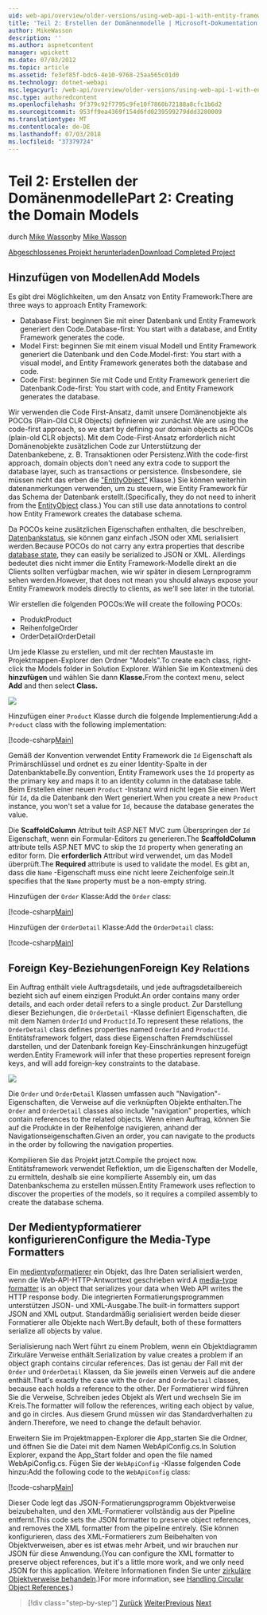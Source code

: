 ```yaml
---
uid: web-api/overview/older-versions/using-web-api-1-with-entity-framework-5/using-web-api-with-entity-framework-part-2
title: 'Teil 2: Erstellen der Domänenmodelle | Microsoft-Dokumentation'
author: MikeWasson
description: ''
ms.author: aspnetcontent
manager: wpickett
ms.date: 07/03/2012
ms.topic: article
ms.assetid: fe3ef85f-bdc6-4e10-9768-25aa565c01d0
ms.technology: dotnet-webapi
msc.legacyurl: /web-api/overview/older-versions/using-web-api-1-with-entity-framework-5/using-web-api-with-entity-framework-part-2
msc.type: authoredcontent
ms.openlocfilehash: 9f379c92f7795c9fe10f7860b72188a8cfc1b6d2
ms.sourcegitcommit: 953ff9ea4369f154d6fd0239599279ddd3280009
ms.translationtype: MT
ms.contentlocale: de-DE
ms.lasthandoff: 07/03/2018
ms.locfileid: "37379724"
---
```

<a name="part-2-creating-the-domain-models"></a><span data-ttu-id="f21d1-102">Teil 2: Erstellen der Domänenmodelle</span><span class="sxs-lookup"><span data-stu-id="f21d1-102">Part 2: Creating the Domain Models</span></span>
====================
<span data-ttu-id="f21d1-103">durch [Mike Wasson](https://github.com/MikeWasson)</span><span class="sxs-lookup"><span data-stu-id="f21d1-103">by [Mike Wasson](https://github.com/MikeWasson)</span></span>

[<span data-ttu-id="f21d1-104">Abgeschlossenes Projekt herunterladen</span><span class="sxs-lookup"><span data-stu-id="f21d1-104">Download Completed Project</span></span>](http://code.msdn.microsoft.com/ASP-NET-Web-API-with-afa30545)

## <a name="add-models"></a><span data-ttu-id="f21d1-105">Hinzufügen von Modellen</span><span class="sxs-lookup"><span data-stu-id="f21d1-105">Add Models</span></span>

<span data-ttu-id="f21d1-106">Es gibt drei Möglichkeiten, um den Ansatz von Entity Framework:</span><span class="sxs-lookup"><span data-stu-id="f21d1-106">There are three ways to approach Entity Framework:</span></span>

- <span data-ttu-id="f21d1-107">Database First: beginnen Sie mit einer Datenbank und Entity Framework generiert den Code.</span><span class="sxs-lookup"><span data-stu-id="f21d1-107">Database-first: You start with a database, and Entity Framework generates the code.</span></span>
- <span data-ttu-id="f21d1-108">Model First: beginnen Sie mit einem visual Modell und Entity Framework generiert die Datenbank und den Code.</span><span class="sxs-lookup"><span data-stu-id="f21d1-108">Model-first: You start with a visual model, and Entity Framework generates both the database and code.</span></span>
- <span data-ttu-id="f21d1-109">Code First: beginnen Sie mit Code und Entity Framework generiert die Datenbank.</span><span class="sxs-lookup"><span data-stu-id="f21d1-109">Code-first: You start with code, and Entity Framework generates the database.</span></span>

<span data-ttu-id="f21d1-110">Wir verwenden die Code First-Ansatz, damit unsere Domänenobjekte als POCOs (Plain-Old CLR Objects) definieren wir zunächst.</span><span class="sxs-lookup"><span data-stu-id="f21d1-110">We are using the code-first approach, so we start by defining our domain objects as POCOs (plain-old CLR objects).</span></span> <span data-ttu-id="f21d1-111">Mit dem Code-First-Ansatz erforderlich nicht Domänenobjekte zusätzlichen Code zur Unterstützung der Datenbankebene, z. B. Transaktionen oder Persistenz.</span><span class="sxs-lookup"><span data-stu-id="f21d1-111">With the code-first approach, domain objects don't need any extra code to support the database layer, such as transactions or persistence.</span></span> <span data-ttu-id="f21d1-112">(Insbesondere, sie müssen nicht das erben die ["EntityObject"](https://msdn.microsoft.com/library/system.data.objects.dataclasses.entityobject.aspx) Klasse.) Sie können weiterhin datenanmerkungen verwenden, um zu steuern, wie Entity Framework für das Schema der Datenbank erstellt.</span><span class="sxs-lookup"><span data-stu-id="f21d1-112">(Specifically, they do not need to inherit from the [EntityObject](https://msdn.microsoft.com/library/system.data.objects.dataclasses.entityobject.aspx) class.) You can still use data annotations to control how Entity Framework creates the database schema.</span></span>

<span data-ttu-id="f21d1-113">Da POCOs keine zusätzlichen Eigenschaften enthalten, die beschreiben, [Datenbankstatus](https://msdn.microsoft.com/library/system.data.entitystate.aspx), sie können ganz einfach JSON oder XML serialisiert werden.</span><span class="sxs-lookup"><span data-stu-id="f21d1-113">Because POCOs do not carry any extra properties that describe [database state](https://msdn.microsoft.com/library/system.data.entitystate.aspx), they can easily be serialized to JSON or XML.</span></span> <span data-ttu-id="f21d1-114">Allerdings bedeutet dies nicht immer die Entity Framework-Modelle direkt an die Clients sollten verfügbar machen, wie wir später in diesem Lernprogramm sehen werden.</span><span class="sxs-lookup"><span data-stu-id="f21d1-114">However, that does not mean you should always expose your Entity Framework models directly to clients, as we'll see later in the tutorial.</span></span>

<span data-ttu-id="f21d1-115">Wir erstellen die folgenden POCOs:</span><span class="sxs-lookup"><span data-stu-id="f21d1-115">We will create the following POCOs:</span></span>

- <span data-ttu-id="f21d1-116">Produkt</span><span class="sxs-lookup"><span data-stu-id="f21d1-116">Product</span></span>
- <span data-ttu-id="f21d1-117">Reihenfolge</span><span class="sxs-lookup"><span data-stu-id="f21d1-117">Order</span></span>
- <span data-ttu-id="f21d1-118">OrderDetail</span><span class="sxs-lookup"><span data-stu-id="f21d1-118">OrderDetail</span></span>

<span data-ttu-id="f21d1-119">Um jede Klasse zu erstellen, und mit der rechten Maustaste im Projektmappen-Explorer den Ordner "Models".</span><span class="sxs-lookup"><span data-stu-id="f21d1-119">To create each class, right-click the Models folder in Solution Explorer.</span></span> <span data-ttu-id="f21d1-120">Wählen Sie im Kontextmenü des **hinzufügen** und wählen Sie dann **Klasse.**</span><span class="sxs-lookup"><span data-stu-id="f21d1-120">From the context menu, select **Add** and then select **Class.**</span></span>

![](using-web-api-with-entity-framework-part-2/_static/image1.png)

<span data-ttu-id="f21d1-121">Hinzufügen einer `Product` Klasse durch die folgende Implementierung:</span><span class="sxs-lookup"><span data-stu-id="f21d1-121">Add a `Product` class with the following implementation:</span></span>

[!code-csharp[Main](using-web-api-with-entity-framework-part-2/samples/sample1.cs)]

<span data-ttu-id="f21d1-122">Gemäß der Konvention verwendet Entity Framework die `Id` Eigenschaft als Primärschlüssel und ordnet es zu einer Identity-Spalte in der Datenbanktabelle.</span><span class="sxs-lookup"><span data-stu-id="f21d1-122">By convention, Entity Framework uses the `Id` property as the primary key and maps it to an identity column in the database table.</span></span> <span data-ttu-id="f21d1-123">Beim Erstellen einer neuen `Product` -Instanz wird nicht legen Sie einen Wert für `Id`, da die Datenbank den Wert generiert.</span><span class="sxs-lookup"><span data-stu-id="f21d1-123">When you create a new `Product` instance, you won't set a value for `Id`, because the database generates the value.</span></span>

<span data-ttu-id="f21d1-124">Die **ScaffoldColumn** Attribut teilt ASP.NET MVC zum Überspringen der `Id` Eigenschaft, wenn ein Formular-Editors zu generieren.</span><span class="sxs-lookup"><span data-stu-id="f21d1-124">The **ScaffoldColumn** attribute tells ASP.NET MVC to skip the `Id` property when generating an editor form.</span></span> <span data-ttu-id="f21d1-125">Die **erforderlich** Attribut wird verwendet, um das Modell überprüft.</span><span class="sxs-lookup"><span data-stu-id="f21d1-125">The **Required** attribute is used to validate the model.</span></span> <span data-ttu-id="f21d1-126">Es gibt an, dass die `Name` -Eigenschaft muss eine nicht leere Zeichenfolge sein.</span><span class="sxs-lookup"><span data-stu-id="f21d1-126">It specifies that the `Name` property must be a non-empty string.</span></span>

<span data-ttu-id="f21d1-127">Hinzufügen der `Order` Klasse:</span><span class="sxs-lookup"><span data-stu-id="f21d1-127">Add the `Order` class:</span></span>

[!code-csharp[Main](using-web-api-with-entity-framework-part-2/samples/sample2.cs)]

<span data-ttu-id="f21d1-128">Hinzufügen der `OrderDetail` Klasse:</span><span class="sxs-lookup"><span data-stu-id="f21d1-128">Add the `OrderDetail` class:</span></span>

[!code-csharp[Main](using-web-api-with-entity-framework-part-2/samples/sample3.cs)]

## <a name="foreign-key-relations"></a><span data-ttu-id="f21d1-129">Foreign Key-Beziehungen</span><span class="sxs-lookup"><span data-stu-id="f21d1-129">Foreign Key Relations</span></span>

<span data-ttu-id="f21d1-130">Ein Auftrag enthält viele Auftragsdetails, und jede auftragsdetailbereich bezieht sich auf einem einzigen Produkt.</span><span class="sxs-lookup"><span data-stu-id="f21d1-130">An order contains many order details, and each order detail refers to a single product.</span></span> <span data-ttu-id="f21d1-131">Zur Darstellung dieser Beziehungen, die `OrderDetail` -Klasse definiert Eigenschaften, die mit dem Namen `OrderId` und `ProductId`.</span><span class="sxs-lookup"><span data-stu-id="f21d1-131">To represent these relations, the `OrderDetail` class defines properties named `OrderId` and `ProductId`.</span></span> <span data-ttu-id="f21d1-132">Entitätsframework folgert, dass diese Eigenschaften Fremdschlüssel darstellen, und der Datenbank foreign Key-Einschränkungen hinzugefügt werden.</span><span class="sxs-lookup"><span data-stu-id="f21d1-132">Entity Framework will infer that these properties represent foreign keys, and will add foreign-key constraints to the database.</span></span>

![](using-web-api-with-entity-framework-part-2/_static/image2.png)

<span data-ttu-id="f21d1-133">Die `Order` und `OrderDetail` Klassen umfassen auch "Navigation"-Eigenschaften, die Verweise auf die verknüpften Objekte enthalten.</span><span class="sxs-lookup"><span data-stu-id="f21d1-133">The `Order` and `OrderDetail` classes also include "navigation" properties, which contain references to the related objects.</span></span> <span data-ttu-id="f21d1-134">Wenn einen Auftrag, können Sie auf die Produkte in der Reihenfolge navigieren, anhand der Navigationseigenschaften.</span><span class="sxs-lookup"><span data-stu-id="f21d1-134">Given an order, you can navigate to the products in the order by following the navigation properties.</span></span>

<span data-ttu-id="f21d1-135">Kompilieren Sie das Projekt jetzt.</span><span class="sxs-lookup"><span data-stu-id="f21d1-135">Compile the project now.</span></span> <span data-ttu-id="f21d1-136">Entitätsframework verwendet Reflektion, um die Eigenschaften der Modelle, zu ermitteln, deshalb sie eine kompilierte Assembly ein, um das Datenbankschema zu erstellen müssen.</span><span class="sxs-lookup"><span data-stu-id="f21d1-136">Entity Framework uses reflection to discover the properties of the models, so it requires a compiled assembly to create the database schema.</span></span>

## <a name="configure-the-media-type-formatters"></a><span data-ttu-id="f21d1-137">Der Medientypformatierer konfigurieren</span><span class="sxs-lookup"><span data-stu-id="f21d1-137">Configure the Media-Type Formatters</span></span>

<span data-ttu-id="f21d1-138">Ein [medientypformatierer](../../formats-and-model-binding/media-formatters.md) ein Objekt, das Ihre Daten serialisiert werden, wenn die Web-API-HTTP-Antworttext geschrieben wird.</span><span class="sxs-lookup"><span data-stu-id="f21d1-138">A [media-type formatter](../../formats-and-model-binding/media-formatters.md) is an object that serializes your data when Web API writes the HTTP response body.</span></span> <span data-ttu-id="f21d1-139">Die integrierten Formatierungsprogrammen unterstützen JSON- und XML-Ausgabe.</span><span class="sxs-lookup"><span data-stu-id="f21d1-139">The built-in formatters support JSON and XML output.</span></span> <span data-ttu-id="f21d1-140">Standardmäßig serialisiert werden beide dieser Formatierer alle Objekte nach Wert.</span><span class="sxs-lookup"><span data-stu-id="f21d1-140">By default, both of these formatters serialize all objects by value.</span></span>

<span data-ttu-id="f21d1-141">Serialisierung nach Wert führt zu einem Problem, wenn ein Objektdiagramm Zirkuläre Verweise enthält.</span><span class="sxs-lookup"><span data-stu-id="f21d1-141">Serialization by value creates a problem if an object graph contains circular references.</span></span> <span data-ttu-id="f21d1-142">Das ist genau der Fall mit der `Order` und `OrderDetail` Klassen, da Sie jeweils einen Verweis auf die andere enthält.</span><span class="sxs-lookup"><span data-stu-id="f21d1-142">That's exactly the case with the `Order` and `OrderDetail` classes, because each holds a reference to the other.</span></span> <span data-ttu-id="f21d1-143">Der Formatierer wird führen Sie die Verweise, Schreiben jedes Objekt als Wert und wechseln Sie im Kreis.</span><span class="sxs-lookup"><span data-stu-id="f21d1-143">The formatter will follow the references, writing each object by value, and go in circles.</span></span> <span data-ttu-id="f21d1-144">Aus diesem Grund müssen wir das Standardverhalten zu ändern.</span><span class="sxs-lookup"><span data-stu-id="f21d1-144">Therefore, we need to change the default behavior.</span></span>

<span data-ttu-id="f21d1-145">Erweitern Sie im Projektmappen-Explorer die App\_starten Sie die Ordner, und öffnen Sie die Datei mit dem Namen WebApiConfig.cs.</span><span class="sxs-lookup"><span data-stu-id="f21d1-145">In Solution Explorer, expand the App\_Start folder and open the file named WebApiConfig.cs.</span></span> <span data-ttu-id="f21d1-146">Fügen Sie der `WebApiConfig` -Klasse folgenden Code hinzu:</span><span class="sxs-lookup"><span data-stu-id="f21d1-146">Add the following code to the `WebApiConfig` class:</span></span>

[!code-csharp[Main](using-web-api-with-entity-framework-part-2/samples/sample4.cs?highlight=11)]

<span data-ttu-id="f21d1-147">Dieser Code legt das JSON-Formatierungsprogramm Objektverweise beizubehalten, und den XML-Formatierer vollständig aus der Pipeline entfernt.</span><span class="sxs-lookup"><span data-stu-id="f21d1-147">This code sets the JSON formatter to preserve object references, and removes the XML formatter from the pipeline entirely.</span></span> <span data-ttu-id="f21d1-148">(Sie können konfigurieren, dass des XML-Formatierers zum Beibehalten von Objektverweisen, aber es ist etwas mehr Arbeit, und wir brauchen nur JSON für diese Anwendung.</span><span class="sxs-lookup"><span data-stu-id="f21d1-148">(You can configure the XML formatter to preserve object references, but it's a little more work, and we only need JSON for this application.</span></span> <span data-ttu-id="f21d1-149">Weitere Informationen finden Sie unter [zirkuläre Objektverweise behandeln](../../formats-and-model-binding/json-and-xml-serialization.md#handling_circular_object_references).)</span><span class="sxs-lookup"><span data-stu-id="f21d1-149">For more information, see [Handling Circular Object References](../../formats-and-model-binding/json-and-xml-serialization.md#handling_circular_object_references).)</span></span>

> [!div class="step-by-step"]
> <span data-ttu-id="f21d1-150">[Zurück](using-web-api-with-entity-framework-part-1.md)
> [Weiter](using-web-api-with-entity-framework-part-3.md)</span><span class="sxs-lookup"><span data-stu-id="f21d1-150">[Previous](using-web-api-with-entity-framework-part-1.md)
[Next](using-web-api-with-entity-framework-part-3.md)</span></span>
